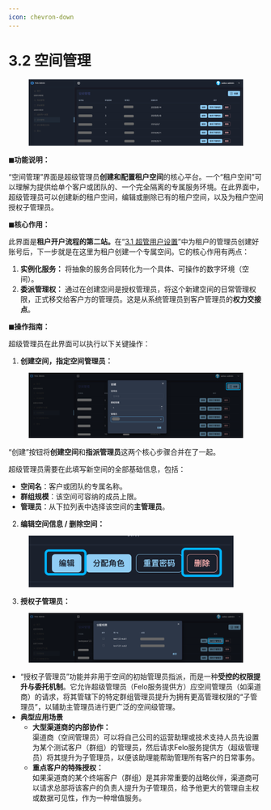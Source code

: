 ```yaml
---
icon: chevron-down
---
```


# 3.2 空间管理

<figure><img src="../.gitbook/assets/空间管理.png" alt=""><figcaption></figcaption></figure>

**◼︎功能说明：**

“空间管理”界面是超级管理员**创建和配置租户空间**的核心平台。一个“租户空间”可以理解为提供给单个客户或团队的、一个完全隔离的专属服务环境。在此界面中，超级管理员可以创建新的租户空间，编辑或删除已有的租户空间，以及为租户空间授权子管理员。



**◼︎核心作用：**

此界面是**租户开户流程的第二站。**&#x5728;“[3.1 超管用户设置](3.1-chao-guan-yong-hu-she-zhi.md)”中为租户的管理员创建好账号后，下一步就是在这里为租户创建一个专属空间。它的核心作用有两点：

1. **实例化服务：** 将抽象的服务合同转化为一个具体、可操作的数字环境（空间）。
2. **委派管理权：** 通过在创建空间是授权管理员，将这个新建空间的日常管理权限，正式移交给客户方的管理员。这是从系统管理员到客户管理员的**权力交接点**。



**◼︎操作指南：**

超级管理员在此界面可以执行以下关键操作：

1. **创建空间，指定空间管理员：**

<figure><img src="../.gitbook/assets/空间管理创建.png" alt=""><figcaption></figcaption></figure>

“创建”按钮将**创建空间**和**指派管理员**这两个核心步骤合并在了一起。

超级管理员需要在此填写新空间的全部基础信息，包括：

* **空间名**：客户或团队的专属名称。
* **群组规模**：该空间可容纳的成员上限。
* **管理员**：从下拉列表中选择该空间的**主管理员**。



2. **编辑空间信息 / 删除空间：**

<div align="left"><figure><img src="../.gitbook/assets/WX20250614-175541@2x.png" alt="" width="405"><figcaption></figcaption></figure></div>



3. **授权子管理员：**

<figure><img src="../.gitbook/assets/空间管理子管理员.png" alt=""><figcaption></figcaption></figure>

* “授权子管理员”功能并非用于空间的初始管理员指派，而是一种**受控的权限提升与委托机制**。它允许超级管理员（Felo服务提供方）应空间管理员（如渠道商）的请求，将其管辖下的特定群组管理员提升为拥有更高管理权限的“子管理员”，以辅助主管理员进行更广泛的空间级管理。
* **典型应用场景**
  * **大型渠道商的内部协作：**\
    渠道商（空间管理员）可以将自己公司的运营助理或技术支持人员先设置为某个测试客户（群组）的管理员，然后请求Felo服务提供方（超级管理员）将其提升为子管理员，以便该助理能帮助管理所有客户的日常事务。
  * **重点客户的特殊授权：**\
    如果渠道商的某个终端客户（群组）是其非常重要的战略伙伴，渠道商可以请求总部将该客户的负责人提升为子管理员，给予他更大的管理自主权或数据可见性，作为一种增值服务。

